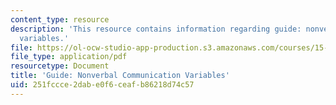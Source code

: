 ```yaml
---
content_type: resource
description: 'This resource contains information regarding guide: nonverbal communication
  variables.'
file: https://ol-ocw-studio-app-production.s3.amazonaws.com/courses/15-279-management-communication-for-undergraduates-fall-2012/251fccce2dabe0f6ceafb86218d74c57_MIT15_279F12_nonVerbalComm.pdf
file_type: application/pdf
resourcetype: Document
title: 'Guide: Nonverbal Communication Variables'
uid: 251fccce-2dab-e0f6-ceaf-b86218d74c57
---
```

